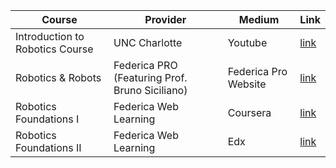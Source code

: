 | Course | Provider  | Medium | Link |
|---------|--------|-----------------|-----------------|
|Introduction to Robotics Course | UNC Charlotte | Youtube|[link](https://www.youtube.com/playlist?list=PL4847E1D1C121292F)|
|Robotics & Robots | Federica PRO (Featuring Prof. Bruno Siciliano) |Federica Pro Website|[link](https://www.federica.eu/federica-pro/robotics-and-robots/?utm_source=chatgpt.com)|
|Robotics Foundations I | Federica Web Learning |Coursera|[link](https://www.coursera.org/learn/robotics-foundations-robot-modelling)|
|Robotics Foundations II | Federica Web Learning |Edx|[link](https://www.edx.org/learn/robotics/universita-degli-studi-di-napoli-federico-ii-robotics-foundation-ii-robot-control)|
